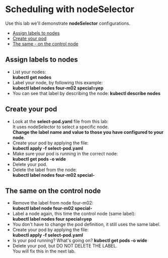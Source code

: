 # Scheduling with nodeSelector

Use this lab we'll demonstrate **nodeSelector** configurations.

- [Assign labels to nodes](#Assign-labels-to-nodes)
- [Create your pod](#Create-your-pod)
- [The same - on the control node](#The-same-on-the-control-node)

## Assign labels to nodes

- List your nodes:  
**kubectl get nodes**
- Label your node, by following this example:  
**kubectl label nodes four-m02 special=yep**
- You can see that label by describing the node:
**kubectl describe nodes <node-name>**

## Create your pod

- Look at the **select-pod.yaml** file from this lab:  
It uses nodeSelector to select a specific node.  
**Change the label name and value to those you have configured to your node**.
- Create your pod by applying the file:  
**kubectl apply -f select-pod.yaml**
- Make sure your pod is running in the correct node:  
**kubectl get pods -o wide**
- Delete your pod.
- Delete the label from the node:  
**kubectl label nodes four-m02 special-**

## The same on the control node

- Remove the label from node four-m02:  
**kubectl label node four-m02 special-**
- Label a node again, this time the control node (same label):  
**kubectl label nodes four special=yep**
- You don't have to change the pod definition, it still uses the same label.
- Create your pod by applying the file:  
**kubectl apply -f select-pod.yaml**
- Is your pod running? What's going on?
**kubectl get pods -o wide**
- Delete your pod, but DO NOT DELETE THE LABEL.  
You will fix this in the next lab.
